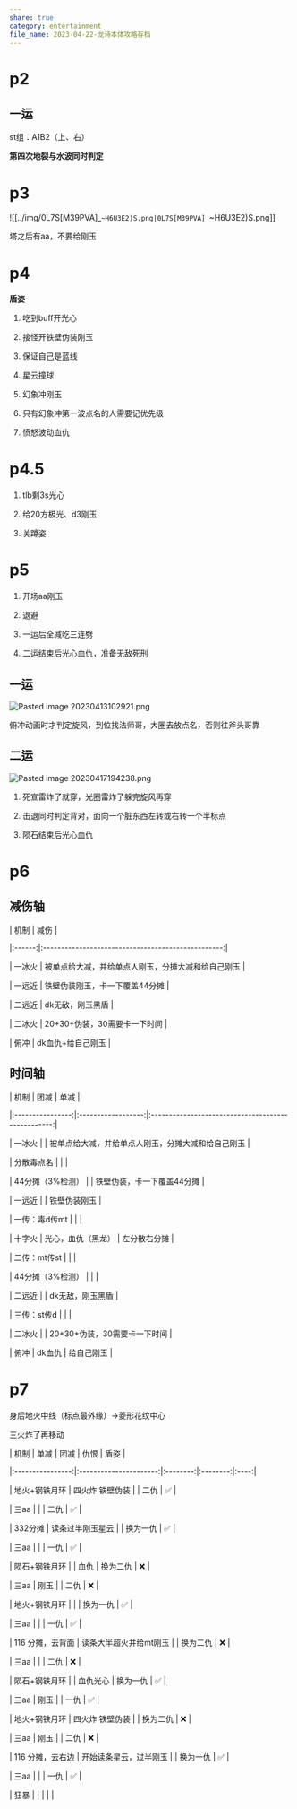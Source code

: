 ```yaml
---
share: true
category: entertainment
file_name: 2023-04-22-龙诗本体攻略存档
---
```

  
# p2  
  
## 一运  
  
st组：A1B2（上、右）  
**第四次地裂与水波同时判定**  
  
# p3  
  
![[../img/0L7S[M39PVA]_`~H6U3E2)S.png|0L7S[M39PVA]_`~H6U3E2)S.png]]  
  
塔之后有aa，不要给刚玉  
  
# p4  
  
**盾姿**  
  
1. 吃到buff开光心  
2. 接怪开铁壁伪装刚玉  
3. 保证自己是蓝线  
4. 星云撞球  
5. 幻象冲刚玉  
6. 只有幻象冲第一波点名的人需要记优先级  
7. 愤怒波动血仇  
  
# p4.5  
  
1. tlb剩3s光心  
2. 给20方极光、d3刚玉  
3. 关蹲姿  
  
# p5  
  
1. 开场aa刚玉  
2. 退避  
3. 一运后全减吃三连劈  
4. 二运结束后光心血仇，准备无敌死刑  
  
## 一运  
    
![Pasted image 20230413102921.png](../img/Pasted%20image%2020230413102921.png)  
  
俯冲动画时才判定旋风，到位找法师哥，大圈去放点名，否则往斧头哥靠  
  
## 二运  
  
![Pasted image 20230417194238.png](../img/Pasted%20image%2020230417194238.png)  
  
1. 死宣雷炸了就穿，光圈雷炸了躲完旋风再穿  
2. 击退同时判定背对，面向一个脏东西左转或右转一个半标点  
3. 陨石结束后光心血仇  
  
# p6  
  
## 减伤轴  
  
  
|  机制  |                        减伤                        |  
|:------:|:--------------------------------------------------:|  
| 一冰火 | 被单点给大减，并给单点人刚玉，分摊大减和给自己刚玉 |  
| 一远近 |                    铁壁伪装刚玉，卡一下覆盖44分摊                    |  
| 二远近 |                  dk无敌，刚玉黑盾                  |  
| 二冰火 |            20+30+伪装，30需要卡一下时间            |  
|  俯冲  |                 dk血仇+给自己刚玉                  |  
  
## 时间轴  
  
|       机制       |        团减        |                        单减                        |  
|:----------------:|:------------------:|:--------------------------------------------------:|  
|      一冰火      |                    | 被单点给大减，并给单点人刚玉，分摊大减和给自己刚玉 |  
|    分散毒点名    |                    |                                                    |  
| 44分摊（3%检测） |                    |             铁壁伪装，卡一下覆盖44分摊             |  
|      一远近      |                    |                    铁壁伪装刚玉                    |  
|  一传：毒d传mt   |                    |                                                    |  
|      十字火      | 光心，血仇（黑龙） |                    左分散右分摊                    |  
|   二传：mt传st   |                    |                                                    |  
| 44分摊（3%检测） |                    |                                                    |  
|      二远近      |                    |                  dk无敌，刚玉黑盾                  |  
|   三传：st传d    |                    |                                                    |  
|      二冰火      |                    |            20+30+伪装，30需要卡一下时间            |  
|       俯冲       |       dk血仇       |                     给自己刚玉                     |  
# p7  
  
身后地火中线（标点最外缘）->菱形花纹中心  
三火炸了再移动  
  
|       机制       |          单减          |   团减   |   仇恨   | 盾姿 |  
|:----------------:|:----------------------:|:--------:|:--------:|:----:|  
|  地火+钢铁月环   |    四火炸 铁壁伪装     |          |   二仇   |  ✅  |  
|       三aa       |                        |          |   二仇   |  ✅  |  
|     332分摊      |    读条过半刚玉星云    |          | 换为一仇 |  ✅  |  
|       三aa       |                        |          |   一仇   |  ✅  |  
|  陨石+钢铁月环   |                        |   血仇   | 换为二仇 |  ❌  |  
|       三aa       |          刚玉          |          |   二仇   |  ❌  |  
|  地火+钢铁月环   |                        |          | 换为一仇 |  ✅  |  
|       三aa       |                        |          |   一仇   |  ✅  |  
| 116 分摊，去背面 | 读条大半超火并给mt刚玉 |          | 换为二仇 |  ❌  |  
|       三aa       |                        |          |   二仇   |  ❌  |  
|  陨石+钢铁月环   |                        | 血仇光心 | 换为一仇 |  ✅  |  
|       三aa       |          刚玉          |          |   一仇   |  ✅  |  
|  地火+钢铁月环   |    四火炸 铁壁伪装     |          | 换为二仇 |  ❌  |  
|       三aa       |          刚玉          |          |   二仇   |  ❌  |  
| 116 分摊，去右边 | 开始读条星云，过半刚玉 |          | 换为一仇 |  ✅  |  
|       三aa       |                        |          |   一仇   |  ✅  |  
|       狂暴       |                        |          |          |      |  
  
